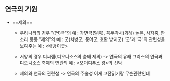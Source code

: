 ## 연극의 기원
- ==제의==
	- 우리나라의 경우
	  "(연)극"의 예 : 가면극(탈춤), 꼭두각시(괴례) 놀음, 사자춤, 판소리 등등
	  "제의"의 예 : 굿(치병굿, 풍어굿, 호환 방지굿)
	  '굿'과 '극'의 관련성을 보여주는 예 : <배뱅이굿> 
	  
	- 서양의 경우
	 디씨램(디오니소스의 숭배 제의) -> 연극의 유래
	 그리스의 연극과 디오니소스 축제의 연관의 예 :
	 <오이디푸스 왕>의 신탁
	
	- 제의와 연극의 관련성
	 -> 연극의 주술성
	 이게 고전읽기랑 무슨관련인데